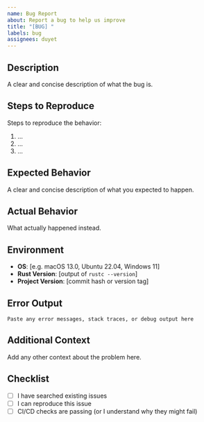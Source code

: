 ```yaml
---
name: Bug Report
about: Report a bug to help us improve
title: "[BUG] "
labels: bug
assignees: duyet
---
```


## Description
A clear and concise description of what the bug is.

## Steps to Reproduce
Steps to reproduce the behavior:
1. ...
2. ...
3. ...

## Expected Behavior
A clear and concise description of what you expected to happen.

## Actual Behavior
What actually happened instead.

## Environment
- **OS**: [e.g. macOS 13.0, Ubuntu 22.04, Windows 11]
- **Rust Version**: [output of `rustc --version`]
- **Project Version**: [commit hash or version tag]

## Error Output
```
Paste any error messages, stack traces, or debug output here
```

## Additional Context
Add any other context about the problem here.

## Checklist
- [ ] I have searched existing issues
- [ ] I can reproduce this issue
- [ ] CI/CD checks are passing (or I understand why they might fail)
